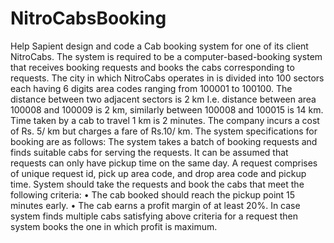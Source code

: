# NitroCabsBooking
Help Sapient design and code a Cab booking system for one of its client NitroCabs. The system is required to be a computer-based-booking system that receives booking requests and books the cabs corresponding to requests. The city in which NitroCabs operates in is divided into 100 sectors each having 6 digits area codes ranging from 100001 to 100100. The distance between two adjacent sectors is 2 km I.e. distance between area 100008 and 100009 is 2 km, similarly between 100008 and 100015 is 14 km. Time taken by a cab to travel 1 km is 2 minutes. The company incurs a cost of Rs. 5/ km but charges a fare of Rs.10/ km. The system specifications for booking are as follows: The system takes a batch of booking requests and finds suitable cabs for serving the requests. It can be assumed that requests can only have pickup time on the same day. A request comprises of unique request id, pick up area code, and drop area code and pickup time. System should take the requests and book the cabs that meet the following criteria: • The cab booked should reach the pickup point 15 minutes early. • The cab earns a profit margin of at least 20%. In case system finds multiple cabs satisfying above criteria for a request then system books the one in which profit is maximum.
